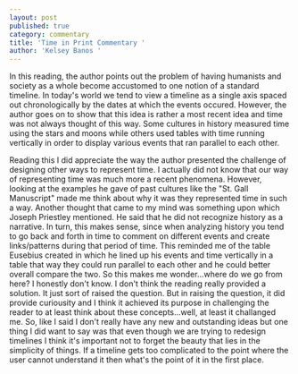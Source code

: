 ```yaml
---
layout: post
published: true
category: commentary
title: 'Time in Print Commentary '
author: 'Kelsey Banos '
---
```


In this reading, the author points out the problem of having humanists and society as a whole become accustomed to one notion of a standard timeline. In today's world we tend to view a timeline as a single axis spaced out chronologically by the dates at which the events occured. However, the author goes on to show that this idea is rather a most recent idea and time was not always thought of this way. Some cultures in history measured time using the stars and moons while others used tables with time running vertically in order to display various events that ran parallel to each other. 

Reading this I did appreciate the way the author presented the challenge of designing other ways to represent time. I actually did not know that our way of representing time was much more a recent phenomena. However, looking at the examples he gave of past cultures like the "St. Gall Manuscript" made me think about why it was they represented time in such a way. Another thought that came to my mind was something upon which Joseph Priestley mentioned. He said that he did not recognize history as a narrative. In turn, this makes sense, since when analyzing history you tend to go back and forth in time to comment on different events and create links/patterns during that period of time. This reminded me of the table Eusebius created in which he lined up his events and time vertically in a table that way they could run parallel to each other and he could better overall compare the two. So this makes me wonder...where do we go from here? I honestly don't know. I don't think the reading really provided a solution. It just sort of raised the question. But in raising the question, it did provide curiousity and I think it achieved its purpose in challenging the reader to at least think about these concepts...well, at least it challanged me. So, like I said I don't really have any new and outstanding ideas but one thing I did want to say was that even though we are trying to redesign timelines I think it's important not to forget the beauty that lies in the simplicity of things. If a timeline gets too complicated to the point where the user cannot understand it then what's the point of it in the first place. 